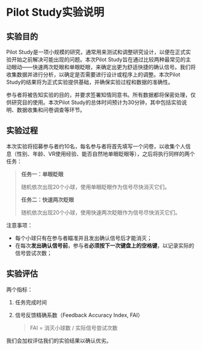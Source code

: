 # Pilot Study实验说明

## 实验目的

Pilot Study是一项小规模的研究，通常用来测试和调整研究设计，以便在正式实验开始之前解决可能出现的问题。本次Pilot Study旨在通过比较两种最常见的主动眼动——快速两次眨眼和单眼眨眼，来确定出更为舒适快捷的确认信号。我们将收集数据并进行分析，以确定是否需要进行设计或程序上的调整。本次Pilot Study的结果将为正式实验提供基础，并确保实验过程和数据的准确性。

参与者将被告知实验的目的，并要求签署知情同意书。所有数据都将保密处理，仅供研究目的使用。本次Pilot Study的总体时间预计为30分钟，其中包括实验说明、数据收集和问卷调查等环节。

## 实验过程

本次实验将招募参与者约10名，每名参与者将首先填写一个问卷，以收集个人信息（性别、年龄、VR使用经验、能否自然地单眼眨眼等），之后将执行同样的两个任务：

> **任务一：单眼眨眼**
>
> 随机依次出现20个小球，使用单眼眨眼作为信号尽快消灭它们。
>
> **任务二：快速两次眨眼**
>
> 随机依次出现20个小球，使用快速两次眨眼作为信号尽快消灭它们。

注意事项：

* 每个小球只有在参与者瞄准并且发出确认信号后才能消灭；
* 在每次**发出确认信号前**，参与者**必须按下一次键盘上的空格键**，以记录实际的信号尝试次数；

## 实验评估

两个指标：

1. 任务完成时间

2. 信号反馈精确系数（Feedback Accuracy Index, FAI）

   > FAI = 消灭小球数 / 实际信号尝试次数

我们会加权评估我们的实验结果以确认优劣。